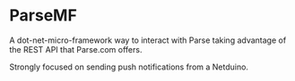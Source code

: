 # ParseMF
A dot-net-micro-framework way to interact with Parse taking advantage of the REST API that Parse.com offers.  

Strongly focused on sending push notifications from a Netduino.
